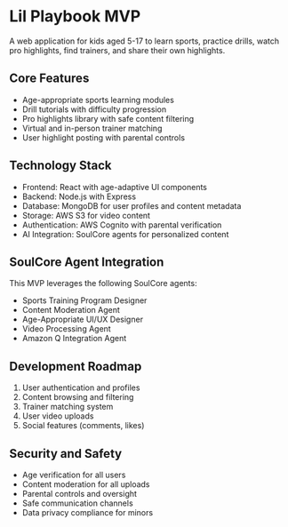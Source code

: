 # Lil Playbook MVP

A web application for kids aged 5-17 to learn sports, practice drills, watch pro highlights, find trainers, and share their own highlights.

## Core Features

- Age-appropriate sports learning modules
- Drill tutorials with difficulty progression
- Pro highlights library with safe content filtering
- Virtual and in-person trainer matching
- User highlight posting with parental controls

## Technology Stack

- Frontend: React with age-adaptive UI components
- Backend: Node.js with Express
- Database: MongoDB for user profiles and content metadata
- Storage: AWS S3 for video content
- Authentication: AWS Cognito with parental verification
- AI Integration: SoulCore agents for personalized content

## SoulCore Agent Integration

This MVP leverages the following SoulCore agents:
- Sports Training Program Designer
- Content Moderation Agent
- Age-Appropriate UI/UX Designer
- Video Processing Agent
- Amazon Q Integration Agent

## Development Roadmap

1. User authentication and profiles
2. Content browsing and filtering
3. Trainer matching system
4. User video uploads
5. Social features (comments, likes)

## Security and Safety

- Age verification for all users
- Content moderation for all uploads
- Parental controls and oversight
- Safe communication channels
- Data privacy compliance for minors

